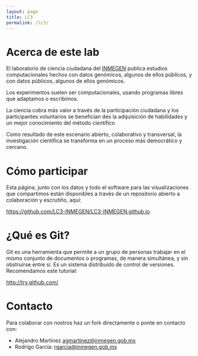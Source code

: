 ```yaml
---
layout: page
title: LC3
permalink: /lc3/
---
```


# Acerca de este lab

El laboratorio de ciencia ciudadana del
[INMEGEN](http://www.inmegen.gob.mx/) publica estudios computacionales
hechos con datos genómicos, algunos de ellos públicos, y con datos
públicos, algunos de ellos genómicos.

Los experimentos suelen ser computacionales, usando programas libres
que adaptamos o escribimos.

La ciencia cobra más valor a través de la participación ciudadana y
los participantes voluntarios se benefician des la adquisición de
habilidades y un mejor conocimiento del método científico

Como resultado de este escenario abierto, colaborativo y transversal,
la investigación científica se transforma en un proceso más
democrático y cercano.


# Cómo participar

Esta página, junto con los datos y todo el software para las
visualizaciones que compartimos están disponibles a través de un
repositorio abierto a colaboración y escrutiño, aquí:

https://github.com/LC3-INMEGEN/LC3-INMEGEN.github.io


# ¿Qué es Git?

Git es una herramienta que permite a un grupo de personas trabajar en
el mismo conjunto de documentos o programas, de manera simultánea, y
sin obstruirse entre sí. Es un sistema distribuido de control de
versiones. Recomendamos este tutorial:

http://try.github.com/


# Contacto

Para colaborar con nostros haz un fork directamente o ponte en
contacto con:

* Alejandro Martínez agmartinez@inmegen.gob.mx
* Rodrigo García: rgarcia@inmegen.gob.mx

